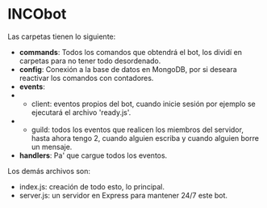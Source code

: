 # INCObot

Las carpetas tienen lo siguiente:

- **commands**: Todos los comandos que obtendrá el bot, los dividí en carpetas para no tener todo desordenado.
- **config**: Conexión a la base de datos en MongoDB, por si deseara reactivar los comandos con contadores.
- **events**: 
- - client: eventos propios del bot, cuando inicie sesión por ejemplo se ejecutará el archivo 'ready.js'.
- - guild: todos los eventos que realicen los miembros del servidor, hasta ahora tengo 2, cuando alguien escriba y cuando alguien borre un mensaje.
- **handlers**: Pa' que cargue todos los eventos.

Los demás archivos son:
- index.js: creación de todo esto, lo principal.
- server.js: un servidor en Express para mantener 24/7 este bot.